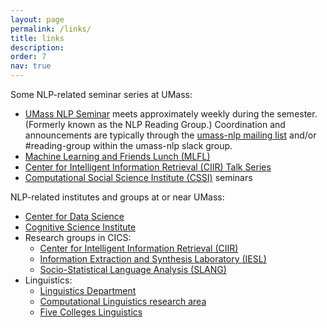 ```yaml
---
layout: page
permalink: /links/
title: links
description:
order: 7
nav: true
---
```


<p>Some NLP-related seminar series at UMass:</p>

<ul>
  <li><a href="/seminar/">UMass NLP Seminar</a> meets approximately weekly during the semester.
(Formerly known as the NLP Reading Group.)
Coordination and announcements are typically through the
<a href="https://groups.google.com/forum/#!forum/umass-nlp">umass-nlp mailing list</a> and/or #reading-group within the umass-nlp slack group.
  </li>
  <li><a href="https://umass-mlfl.github.io/">Machine Learning and Friends Lunch (MLFL)</a></li>
  <li><a href="https://ciir.cs.umass.edu/talks">Center for Intelligent Information Retrieval (CIIR) Talk Series</a></li>
  <li><a href="http://www.cssi.umass.edu/">Computational Social Science Institute (CSSI)</a> seminars</li>
</ul>

<p>NLP-related institutes and groups at or near UMass:</p>
<ul>
  <li><a href="https://ds.cs.umass.edu/">Center for Data Science</a></li>
  <li><a href="https://blogs.umass.edu/cogsci/institute/">Cognitive Science Institute</a></li>
  <li>Research groups in CICS:
    <ul>
      <li><a href="http://ciir.cs.umass.edu/">Center for Intelligent Information Retrieval (CIIR)</a></li>
      <li><a href="http://www.iesl.cs.umass.edu/">Information Extraction and Synthesis Laboratory (IESL)</a></li>
      <li><a href="http://slanglab.cs.umass.edu/">Socio-Statistical Language Analysis (SLANG)</a></li>
    </ul>
  </li>
  <li>Linguistics:
    <ul>
      <li><a href="https://www.umass.edu/linguistics/">Linguistics Department</a></li>
      <li><a href="https://blogs.umass.edu/linguist/computational-linguistics/">Computational Linguistics research area</a></li>
      <li><a href="https://www.facebook.com/groups/ling5/">Five Colleges Linguistics</a></li>
    </ul>
  </li>
</ul>
